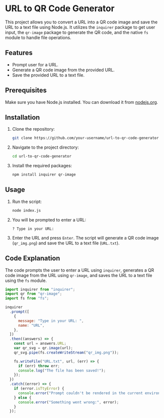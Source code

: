 # URL to QR Code Generator

This project allows you to convert a URL into a QR code image and save the URL to a text file using Node.js. It utilizes the `inquirer` package to get user input, the `qr-image` package to generate the QR code, and the native `fs` module to handle file operations.

## Features

- Prompt user for a URL.
- Generate a QR code image from the provided URL.
- Save the provided URL to a text file.

## Prerequisites

Make sure you have Node.js installed. You can download it from [nodejs.org](https://nodejs.org/).

## Installation

1. Clone the repository:
    ```sh
    git clone https://github.com/your-username/url-to-qr-code-generator.git
    ```
2. Navigate to the project directory:
    ```sh
    cd url-to-qr-code-generator
    ```
3. Install the required packages:
    ```sh
    npm install inquirer qr-image
    ```

## Usage

1. Run the script:
    ```sh
    node index.js
    ```
2. You will be prompted to enter a URL:
    ```
    ? Type in your URL: 
    ```
3. Enter the URL and press `Enter`. The script will generate a QR code image (`qr_img.png`) and save the URL to a text file (`URL.txt`).

## Code Explanation

The code prompts the user to enter a URL using `inquirer`, generates a QR code image from the URL using `qr-image`, and saves the URL to a text file using the `fs` module.

```javascript
import inquirer from "inquirer";
import qr from "qr-image";
import fs from "fs";

inquirer
  .prompt([
    {
      message: "Type in your URL: ",
      name: "URL",
    },
  ])
  .then((answers) => {
    const url = answers.URL;
    var qr_svg = qr.image(url);
    qr_svg.pipe(fs.createWriteStream("qr_img.png"));

    fs.writeFile("URL.txt", url, (err) => {
      if (err) throw err;
      console.log("The file has been saved!");
    });
  })
  .catch((error) => {
    if (error.isTtyError) {
      console.error("Prompt couldn't be rendered in the current environment");
    } else {
      console.error("Something went wrong:", error);
    }
  });
